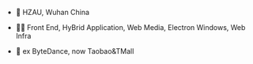 - 🏫 HZAU, Wuhan China

- 🧑‍💻 Front End, HyBrid Application, Web Media, Electron Windows, Web Infra

- 🏡 ex ByteDance, now Taobao&TMall
